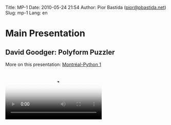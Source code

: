 Title: MP-1
Date: 2010-05-24 21:54
Author: Pior Bastida (pior@pbastida.net)
Slug: mp-1
Lang: en

<!--:en-->

<style>#sidebar { display:none;} #content { width: 740px !important; } </style>
Main Presentation
=================

David Goodger: Polyform Puzzler
-------------------------------

More on this presentation: [Montréal-Python 1][]   

<video controls poster="http://montrealpython.org/videos/Montreal-Python-1-David-Goodger-Polyform-Puzzler.jpg">
<source src="http://montrealpython.org/videos/Montreal-Python-1-David-Goodger-Polyform-Puzzler.mp4" type="video/mp4"></source>
<source src="http://montrealpython.org/videos/Montreal-Python-1-David-Goodger-Polyform-Puzzler.ogg" type="video/ogg"></source>
Your browser doesn't support HTML5. Please use the download link. If you
use Safari and want to use a libre format, install the Xiph QuickTime
Component at http://www.xiph.org/quicktime </video>

  [Montréal-Python 1]: http://wiki.montrealpython.org/index.php/Montréal-Python_1

